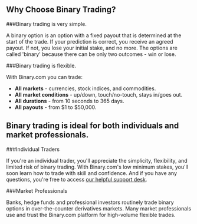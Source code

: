 ## Why Choose Binary Trading?

###Binary trading is very simple.

A binary option is an option with a fixed payout that is determined at the start of the trade. If your prediction is correct, you receive an agreed payout. If not, you lose your initial stake, and no more. The options are called 'binary' because there can be only two outcomes - win or lose.

###Binary trading is flexible.

With Binary.com you can trade:

- **All markets** - currencies, stock indices, and commodities.
- **All market conditions** - up/down, touch/no-touch, stays in/goes out.
- **All durations** - from 10 seconds to 365 days.
- **All payouts** - from $1 to $50,000.

## Binary trading is ideal for both individuals and market professionals.

###Individual Traders

If you're an individual trader, you'll appreciate the simplicity, flexibility, and limited risk of binary trading. With Binary.com's low minimum stakes, you'll soon learn how to trade with skill and confidence. And if you have any questions, you're free to access [our helpful support desk](https://www.binary.com/en/contact.html).

###Market Professionals

Banks, hedge funds and professional investors routinely trade binary options in over-the-counter derivatives markets. Many market professionals use and trust the Binary.com platform for high-volume flexible trades.
